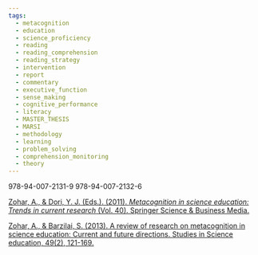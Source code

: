 ```yaml
---
tags:
  - metacognition
  - education
  - science_proficiency
  - reading
  - reading_comprehension
  - reading_strategy
  - intervention
  - report
  - commentary
  - executive_function
  - sense_making
  - cognitive_performance
  - literacy
  - MASTER_THESIS
  - MARSI
  - methodology
  - learning
  - problem_solving
  - comprehension_monitoring
  - theory
---
```

978-94-007-2131-9 978-94-007-2132-6

[Zohar, A., & Dori, Y. J. (Eds.). (2011). _Metacognition in science education: Trends in current research_ (Vol. 40). Springer Science & Business Media.](https://books.google.com/books?hl=en&lr=&id=Jk7cnS9buSsC&oi=fnd&pg=PR3&dq=Zohar,+A.,+%26+Dori,+Y.+J.+(Eds.).+(2011).%C2%A0_Metacognition+in+science+education:+Trends+in+current+research_%C2%A0(Vol.+40).+Springer+Science+%26+Business+Media.&ots=XU7RyGdcM3&sig=iK1jxioOkq7sJYKewAR8rVuqpTM#v=onepage&q=Zohar%2C%20A.%2C%20%26%20Dori%2C%20Y.%20J.%20(Eds.).%20(2011).%C2%A0_Metacognition%20in%20science%20education%3A%20Trends%20in%20current%20research_%C2%A0(Vol.%2040).%20Springer%20Science%20%26%20Business%20Media.&f=false)

[Zohar, A., & Barzilai, S. (2013). A review of research on metacognition in science education: Current and future directions. Studies in Science education, 49(2), 121-169.](https://www.tandfonline.com/doi/pdf/10.1080/03057267.2013.847261?casa_token=HV9IjrN3k4YAAAAA:nh1zo3pJarksEnJ1H3Y9zwzEpJA_GrptGtzKLG5I7ISXq7hKQxin9l3gtQXqMEfoG5Z8iKcX69tw)